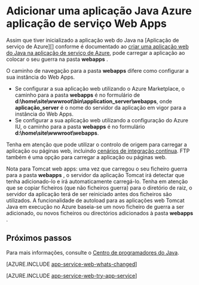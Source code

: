 <properties 
    pageTitle="Adicionar uma aplicação Java Azure aplicação de serviço Web Apps" 
    description="Este tutorial mostra-lhe como adicionar uma página ou a aplicação para a instância do Azure aplicação serviço Web Apps que já esteja configurado para utilizar Java." 
    services="app-service\web" 
    documentationCenter="java" 
    authors="rmcmurray" 
    manager="wpickett" 
    editor=""/>

<tags 
    ms.service="app-service-web" 
    ms.workload="web" 
    ms.tgt_pltfrm="na" 
    ms.devlang="Java" 
    ms.topic="article" 
    ms.date="08/11/2016" 
    ms.author="robmcm"/>

# <a name="add-a-java-application-to-azure-app-service-web-apps"></a>Adicionar uma aplicação Java Azure aplicação de serviço Web Apps

Assim que tiver inicializado a aplicação web do Java na [Aplicação de serviço de Azure][] conforme é documentado ao [criar uma aplicação web do Java na aplicação de serviço de Azure](web-sites-java-get-started.md), pode carregar a aplicação ao colocar o seu guerra na pasta **webapps** .

O caminho de navegação para a pasta **webapps** difere como configurar a sua instância do Web Apps.

- Se configurar a sua aplicação web utilizando o Azure Marketplace, o caminho para a pasta **webapps** é no formulário de **d:\home\site\wwwroot\bin\application\_server\webapps**, onde **aplicação\_server** é o nome do servidor da aplicação em vigor para a instância do Web Apps. 
- Se configurar a sua aplicação web utilizando a configuração do Azure IU, o caminho para a pasta **webapps** é no formulário **d:\home\site\wwwroot\webapps**. 

Tenha em atenção que pode utilizar o controlo de origem para carregar a aplicação ou páginas web, incluindo [cenários de integração contínua](app-service-continuous-deployment.md). FTP também é uma opção para carregar a aplicação ou páginas web.

Nota para Tomcat web apps: uma vez que carregou o seu ficheiro guerra para a pasta **webapps** , o servidor da aplicação Tomcat irá detectar que tenha adicionado-lo e irá automaticamente carregá-lo. Tenha em atenção que se copiar ficheiros (que não ficheiros guerra) para o diretório de raiz, o servidor da aplicação terá de ser reiniciado antes dos ficheiros são utilizados. A funcionalidade de autoload para as aplicações web Tomcat Java em execução no Azure baseia-se um novo ficheiro de guerra a ser adicionado, ou novos ficheiros ou directórios adicionados à pasta **webapps** . 

## <a name="next-steps"></a>Próximos passos

Para mais informações, consulte o [Centro de programadores do Java](/develop/java/).

[AZURE.INCLUDE [app-service-web-whats-changed](../../includes/app-service-web-whats-changed.md)]

[AZURE.INCLUDE [app-service-web-try-app-service](../../includes/app-service-web-try-app-service.md)]

<!-- External Links -->
[Azure de aplicação de serviço]: http://go.microsoft.com/fwlink/?LinkId=529714
